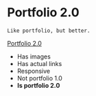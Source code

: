 # Portfolio 2.0
`Like portfolio, but better.`

[Portfolio 2.0](https://www.speedchan.com)

- Has images
- Has actual links
- Responsive
- Not portfolio 1.0
- **Is portfolio 2.0**